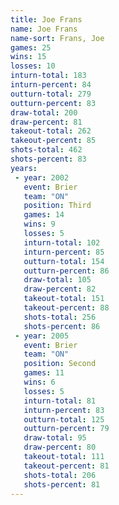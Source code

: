 ```yaml
---
title: Joe Frans
name: Joe Frans
name-sort: Frans, Joe
games: 25
wins: 15
losses: 10
inturn-total: 183
inturn-percent: 84
outturn-total: 279
outturn-percent: 83
draw-total: 200
draw-percent: 81
takeout-total: 262
takeout-percent: 85
shots-total: 462
shots-percent: 83
years:
 - year: 2002
   event: Brier
   team: "ON"
   position: Third
   games: 14
   wins: 9
   losses: 5
   inturn-total: 102
   inturn-percent: 85
   outturn-total: 154
   outturn-percent: 86
   draw-total: 105
   draw-percent: 82
   takeout-total: 151
   takeout-percent: 88
   shots-total: 256
   shots-percent: 86
 - year: 2005
   event: Brier
   team: "ON"
   position: Second
   games: 11
   wins: 6
   losses: 5
   inturn-total: 81
   inturn-percent: 83
   outturn-total: 125
   outturn-percent: 79
   draw-total: 95
   draw-percent: 80
   takeout-total: 111
   takeout-percent: 81
   shots-total: 206
   shots-percent: 81
---
```

